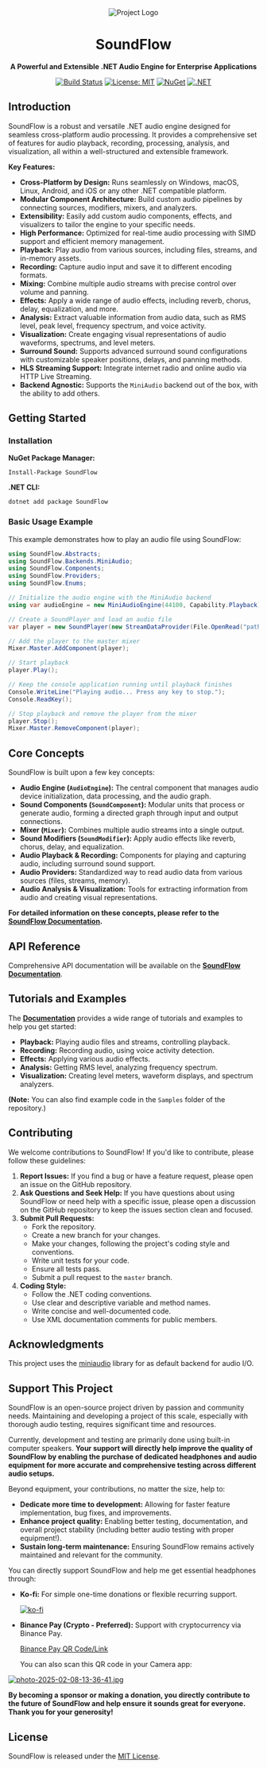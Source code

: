 ﻿<div align="center">
    <img src="logo.png" alt="Project Logo">

# SoundFlow

**A Powerful and Extensible .NET Audio Engine for Enterprise Applications**


[![Build Status](https://github.com/LSXPrime/SoundFlow/actions/workflows/build.yml/badge.svg)](https://github.com/LSXPrime/SoundFlow/actions/workflows/build.yml) [![License: MIT](https://img.shields.io/badge/License-MIT-yellow.svg)](https://opensource.org/licenses/MIT) [![NuGet](https://img.shields.io/nuget/v/SoundFlow.svg)](https://www.nuget.org/packages/SoundFlow) [![.NET](https://img.shields.io/badge/.NET-8.0-blue.svg)](https://dotnet.microsoft.com/download/dotnet/8.0)

</div>


## Introduction

SoundFlow is a robust and versatile .NET audio engine designed for seamless cross-platform audio processing. It provides a comprehensive set of features for audio playback, recording, processing, analysis, and visualization, all within a well-structured and extensible framework.

**Key Features:**

*   **Cross-Platform by Design:**  Runs seamlessly on Windows, macOS, Linux, Android, and iOS or any other .NET compatible platform.
*   **Modular Component Architecture:** Build custom audio pipelines by connecting sources, modifiers, mixers, and analyzers.
*   **Extensibility:** Easily add custom audio components, effects, and visualizers to tailor the engine to your specific needs.
*   **High Performance:** Optimized for real-time audio processing with SIMD support and efficient memory management.
*   **Playback:** Play audio from various sources, including files, streams, and in-memory assets.
*   **Recording:** Capture audio input and save it to different encoding formats.
*   **Mixing:** Combine multiple audio streams with precise control over volume and panning.
*   **Effects:** Apply a wide range of audio effects, including reverb, chorus, delay, equalization, and more.
*   **Analysis:** Extract valuable information from audio data, such as RMS level, peak level, frequency spectrum, and voice activity.
*   **Visualization:** Create engaging visual representations of audio waveforms, spectrums, and level meters.
*   **Surround Sound:** Supports advanced surround sound configurations with customizable speaker positions, delays, and panning methods.
*   **HLS Streaming Support:**  Integrate internet radio and online audio via HTTP Live Streaming.
*   **Backend Agnostic:** Supports the `MiniAudio` backend out of the box, with the ability to add others.

## Getting Started

### Installation

**NuGet Package Manager:**

```
Install-Package SoundFlow
```

**.NET CLI:**

```
dotnet add package SoundFlow
```

### Basic Usage Example

This example demonstrates how to play an audio file using SoundFlow:

```csharp
using SoundFlow.Abstracts;
using SoundFlow.Backends.MiniAudio;
using SoundFlow.Components;
using SoundFlow.Providers;
using SoundFlow.Enums;

// Initialize the audio engine with the MiniAudio backend
using var audioEngine = new MiniAudioEngine(44100, Capability.Playback);

// Create a SoundPlayer and load an audio file
var player = new SoundPlayer(new StreamDataProvider(File.OpenRead("path/to/your/audiofile.wav")));

// Add the player to the master mixer
Mixer.Master.AddComponent(player);

// Start playback
player.Play();

// Keep the console application running until playback finishes
Console.WriteLine("Playing audio... Press any key to stop.");
Console.ReadKey();

// Stop playback and remove the player from the mixer
player.Stop();
Mixer.Master.RemoveComponent(player);
```

## Core Concepts

SoundFlow is built upon a few key concepts:

*   **Audio Engine (`AudioEngine`):** The central component that manages audio device initialization, data processing, and the audio graph.
*   **Sound Components (`SoundComponent`):** Modular units that process or generate audio, forming a directed graph through input and output connections.
*   **Mixer (`Mixer`):** Combines multiple audio streams into a single output.
*   **Sound Modifiers (`SoundModifier`):** Apply audio effects like reverb, chorus, delay, and equalization.
*   **Audio Playback & Recording:** Components for playing and capturing audio, including surround sound support.
*   **Audio Providers:** Standardized way to read audio data from various sources (files, streams, memory).
*   **Audio Analysis & Visualization:** Tools for extracting information from audio and creating visual representations.

**For detailed information on these concepts, please refer to the [SoundFlow Documentation](https://lsxprime.github.io/soundflow-docs/).**

## API Reference

Comprehensive API documentation will be available on the **[SoundFlow Documentation](https://lsxprime.github.io/soundflow-docs/)**.

## Tutorials and Examples

The **[Documentation](https://lsxprime.github.io/soundflow-docs/)** provides a wide range of tutorials and examples to help you get started:

*   **Playback:** Playing audio files and streams, controlling playback.
*   **Recording:** Recording audio, using voice activity detection.
*   **Effects:** Applying various audio effects.
*   **Analysis:** Getting RMS level, analyzing frequency spectrum.
*   **Visualization:** Creating level meters, waveform displays, and spectrum analyzers.

**(Note:** You can also find example code in the `Samples` folder of the repository.)

## Contributing

We welcome contributions to SoundFlow! If you'd like to contribute, please follow these guidelines:

1. **Report Issues:** If you find a bug or have a feature request, please open an issue on the GitHub repository.
2. **Ask Questions and Seek Help:** If you have questions about using SoundFlow or need help with a specific issue, please open a discussion on the GitHub repository to keep the issues section clean and focused.
3. **Submit Pull Requests:**
    *   Fork the repository.
    *   Create a new branch for your changes.
    *   Make your changes, following the project's coding style and conventions.
    *   Write unit tests for your code.
    *   Ensure all tests pass.
    *   Submit a pull request to the `master` branch.
4. **Coding Style:**
    *   Follow the .NET coding conventions.
    *   Use clear and descriptive variable and method names.
    *   Write concise and well-documented code.
    *   Use XML documentation comments for public members.

## Acknowledgments

This project uses the [miniaudio](https://github.com/mackron/miniaudio) library for as default backend for audio I/O.


## Support This Project

SoundFlow is an open-source project driven by passion and community needs.  Maintaining and developing a project of this scale, especially with thorough audio testing, requires significant time and resources.

Currently, development and testing are primarily done using built-in computer speakers.  **Your support will directly help improve the quality of SoundFlow by enabling the purchase of dedicated headphones and audio equipment for more accurate and comprehensive testing across different audio setups.**

Beyond equipment, your contributions, no matter the size, help to:

*   **Dedicate more time to development:** Allowing for faster feature implementation, bug fixes, and improvements.
*   **Enhance project quality:** Enabling better testing, documentation, and overall project stability (including better audio testing with proper equipment!).
*   **Sustain long-term maintenance:** Ensuring SoundFlow remains actively maintained and relevant for the community.

You can directly support SoundFlow and help me get essential headphones through:

*   **Ko-fi:** For simple one-time donations or flexible recurring support.

    [![ko-fi](https://img.shields.io/badge/Ko--fi-F16061?style=for-the-badge&logo=ko-fi&logoColor=white)](https://ko-fi.com/lsxprime)

*   **Binance Pay (Crypto - Preferred):**  Support with cryptocurrency via Binance Pay.

    [Binance Pay QR Code/Link](https://app.binance.com/qr/dplk0837ff4256a64749a2b10dfe3ea5a0b9)

    You can also scan this QR code in your Camera app:

[![photo-2025-02-08-13-36-41.jpg](https://i.postimg.cc/02cL1X8K/photo-2025-02-08-13-36-41.jpg)](https://postimg.cc/9rwxGpwc)


**By becoming a sponsor or making a donation, you directly contribute to the future of SoundFlow and help ensure it sounds great for everyone. Thank you for your generosity!**


## License

SoundFlow is released under the [MIT License](LICENSE.md).